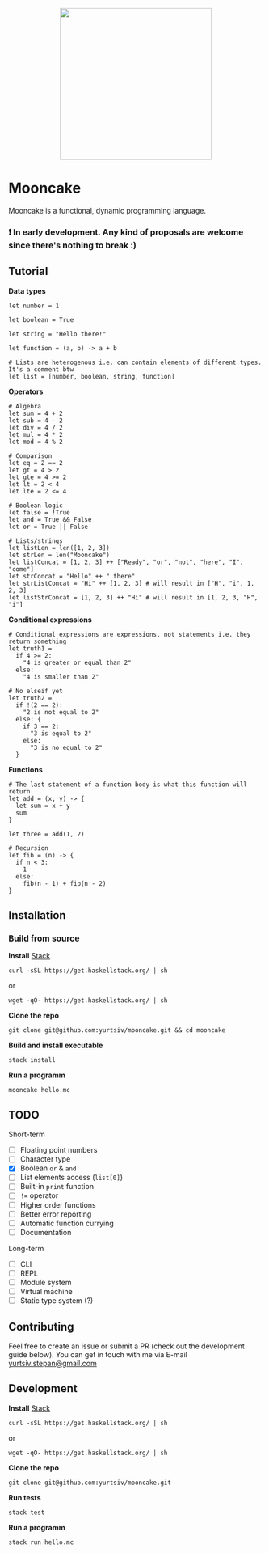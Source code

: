 <p align="center">
  <img src="https://i.ibb.co/0qHQHwp/mooncake.png" height="300px"/>
</p>

# Mooncake

Mooncake is a functional, dynamic programming language.

### ❗ In early development. Any kind of proposals are welcome since there's nothing to break :)

## Tutorial

**Data types**
```
let number = 1

let boolean = True

let string = "Hello there!"

let function = (a, b) -> a + b

# Lists are heterogenous i.e. can contain elements of different types. It's a comment btw
let list = [number, boolean, string, function] 
```

**Operators**

```
# Algebra
let sum = 4 + 2
let sub = 4 - 2
let div = 4 / 2
let mul = 4 * 2
let mod = 4 % 2

# Comparison
let eq = 2 == 2
let gt = 4 > 2
let gte = 4 >= 2
let lt = 2 < 4
let lte = 2 <= 4

# Boolean logic
let false = !True
let and = True && False
let or = True || False

# Lists/strings
let listLen = len([1, 2, 3])
let strLen = len("Mooncake")
let listConcat = [1, 2, 3] ++ ["Ready", "or", "not", "here", "I", "come"]
let strConcat = "Hello" ++ " there"
let strListConcat = "Hi" ++ [1, 2, 3] # will result in ["H", "i", 1, 2, 3]
let listStrConcat = [1, 2, 3] ++ "Hi" # will result in [1, 2, 3, "H", "i"]
```

**Conditional expressions**

```
# Conditional expressions are expressions, not statements i.e. they return something
let truth1 =
  if 4 >= 2:
    "4 is greater or equal than 2"
  else:
    "4 is smaller than 2"

# No elseif yet
let truth2 =
  if !(2 == 2):
    "2 is not equal to 2"
  else: {
    if 3 == 2:
      "3 is equal to 2"
    else:
      "3 is no equal to 2"
  }
```

**Functions**

```
# The last statement of a function body is what this function will return
let add = (x, y) -> {
  let sum = x + y
  sum
}

let three = add(1, 2)

# Recursion
let fib = (n) -> {
  if n < 3:
    1
  else:
    fib(n - 1) + fib(n - 2)
}
```

## Installation

###  Build from source

**Install** [Stack](https://docs.haskellstack.org/en/stable/README/)
```
curl -sSL https://get.haskellstack.org/ | sh
```
or 
```
wget -qO- https://get.haskellstack.org/ | sh
```

**Clone the repo**

```
git clone git@github.com:yurtsiv/mooncake.git && cd mooncake
```

**Build and install executable**

```
stack install
```

**Run a programm**
```
mooncake hello.mc
```


## TODO

Short-term
- [ ] Floating point numbers
- [ ] Character type
- [x] Boolean `or` & `and`
- [ ] List elements access (`list[0]`)
- [ ] Built-in `print` function
- [ ] `!=` operator
- [ ] Higher order functions
- [ ] Better error reporting
- [ ] Automatic function currying
- [ ] Documentation

Long-term
- [ ] CLI
- [ ] REPL
- [ ] Module system
- [ ] Virtual machine
- [ ] Static type system (?)

## Contributing

Feel free to create an issue or submit a PR (check out the development guide below). You can get in touch with me via E-mail yurtsiv.stepan@gmail.com

## Development
**Install** [Stack](https://docs.haskellstack.org/en/stable/README/)
```
curl -sSL https://get.haskellstack.org/ | sh
```
or 
```
wget -qO- https://get.haskellstack.org/ | sh
```

**Clone the repo**

```
git clone git@github.com:yurtsiv/mooncake.git
```

**Run tests**
```
stack test
```

**Run a programm**

```
stack run hello.mc
```
